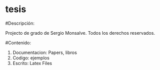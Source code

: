 tesis
=====

#Descripción:

Projecto de grado de Sergio Monsalve. 
Todos los derechos reservados.

#Contenido: 

1. Documentacion: Papers, libros
2. Codigo: ejemplos
3. Escrito: Latex Files